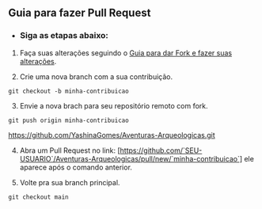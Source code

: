 ## Guia para fazer Pull Request

* ### Siga as etapas abaixo:

1. Faça suas alterações seguindo o [Guia para dar Fork e fazer suas alterações](fork_utilizacao_git.md).

2. Crie uma nova branch com a sua contribuição.
```
git checkout -b minha-contribuicao
```

3. Envie a nova brach para seu repositório remoto com fork.
```
git push origin minha-contribuicao
```

https://github.com/YashinaGomes/Aventuras-Arqueologicas.git

4. Abra um Pull Request no link: [https://github.com/`SEU-USUARIO`/Aventuras-Arqueologicas/pull/new/`minha-contribuicao`] ele aparece após o comando anterior.

5. Volte pra sua branch principal.
```
git checkout main
```
